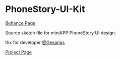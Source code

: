 # PhoneStory-UI-Kit
[Behance Page](https://www.behance.net/gallery/74939471/PhoneStory-UI-Kit "Behance Page")

Source sketch file for miniAPP PhoneStory UI design.

thx for developer [@Gesangs](https://github.com/Gesangs "@Gesangs")

[Project Page](https://github.com/Gesangs/PhoneStory "Project Page")
